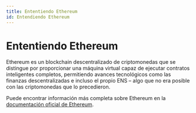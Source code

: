 ```yaml
---
title: Ententiendo Ethereum
id: Entendiendo Ethereum
---
```


# Ententiendo Ethereum

Ethereum es un blockchain descentralizado de criptomonedas que se distingue por proporcionar una máquina virtual capaz de ejecutar contratos inteligentes completos, permitiendo avances tecnológicos como las finanzas descentralizadas e incluso el propio ENS – algo que no era posible con las criptomonedas que lo precedieron.

Puede encontrar información más completa sobre Ethereum en la [documentación oficial de Ethereum](https://ethereum.org/en/what-is-ethereum/).
